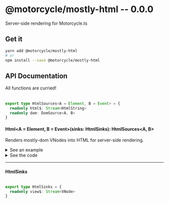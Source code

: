 # @motorcycle/mostly-html -- 0.0.0

Server-side rendering for Motorcycle.ts

## Get it
```sh
yarn add @motorcycle/mostly-html
# or
npm install --save @motorcycle/mostly-html
```

## API Documentation

All functions are curried!

#### 

<p>



</p>


```typescript

export type HtmlSources<A = Element, B = Event> = {
  readonly html$: Stream<HtmlString>
  readonly dom: DomSource<A, B>
}

```


#### Html\<A = Element, B = Event\>(sinks: HtmlSinks): HtmlSources\<A, B\>

<p>

Renders mostly-dom VNodes into HTML for server-side rendering.

</p>


<details>
  <summary>See an example</summary>
  
```typescript
import { run } from '@motorcycle/run'
import { Html, HtmlSources, HtmlSinks } from '@motorcycle/mostly-html'
import { UI } from './UI'
import { observe } from '@motorcycle/stream'

const { sources: { html$ } } = run<HtmlSources, HtmlSinks>(UI, Html)

observe((html: string) => { /* Do something with html *\/ }, html$)
```

</details>

<details>
  <summary>See the code</summary>

```typescript

export function Html<A = Element, B = Event>(sinks: HtmlSinks): HtmlSources<A, B> {
  const { view$ } = sinks

  const html$ = hold(map(toHtml, view$))
  const dom = new HtmlDomSource<A, B>([])

  return { dom, html$ }
}

```

</details>

<hr />


#### HtmlSinks

<p>



</p>


```typescript

export type HtmlSinks = {
  readonly view$: Stream<VNode>
}

```
